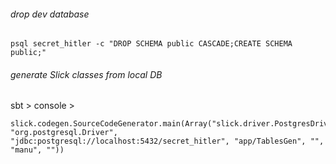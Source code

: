 
###### drop dev database

    psql secret_hitler -c "DROP SCHEMA public CASCADE;CREATE SCHEMA public;"

###### generate Slick classes from local DB
     
 sbt > console >


    slick.codegen.SourceCodeGenerator.main(Array("slick.driver.PostgresDriver", "org.postgresql.Driver", "jdbc:postgresql://localhost:5432/secret_hitler", "app/TablesGen", "", "manu", ""))
